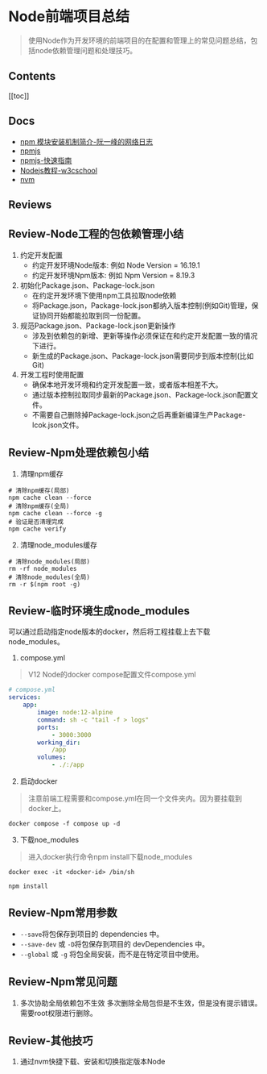 # Node前端项目总结
> 使用Node作为开发环境的前端项目的在配置和管理上的常见问题总结，包括node依赖管理问题和处理技巧。

## Contents
[[toc]]

## Docs
- [npm 模块安装机制简介-阮一峰的网络日志](https://www.ruanyifeng.com/blog/2016/01/npm-install.html)
- [npmjs](https://www.npmjs.com/)
- [npmjs-快速指南](https://www.npmjs.cn/getting-started/what-is-npm/)
- [Nodejs教程-w3cschool](https://www.w3cschool.cn/nodejs/)
- [nvm](https://github.com/nvm-sh/nvm)

## Reviews
## Review-Node工程的包依赖管理小结
1. 约定开发配置
    - 约定开发环境Node版本: 例如 Node Version = 16.19.1
    - 约定开发环境Npm版本: 例如 Npm Version = 8.19.3
2. 初始化Package.json、Package-lock.json
    - 在约定开发环境下使用npm工具拉取node依赖
    - 将Package.json，Package-lock.json都纳入版本控制(例如Git)管理，保证协同开始都能拉取到同一份配置。
3. 规范Package.json、Package-lock.json更新操作
    - 涉及到依赖包的新增、更新等操作必须保证在和约定开发配置一致的情况下进行。
    - 新生成的Package.json、Package-lock.json需要同步到版本控制(比如Git)
4. 开发工程时使用配置
    - 确保本地开发环境和约定开发配置一致，或者版本相差不大。
    - 通过版本控制拉取同步最新的Package.json、Package-lock.json配置文件。
    - 不需要自己删除掉Package-lock.json之后再重新编译生产Package-lcok.json文件。

## Review-Npm处理依赖包小结
1. 清理npm缓存
```shell
# 清除npm缓存(局部)
npm cache clean --force
# 清除npm缓存(全局)
npm cache clean --force -g
# 验证是否清理完成
npm cache verify
```

2. 清理node_modules缓存
```shell
# 清除node_modules(局部)
rm -rf node_modules
# 清除node_modules(全局)
rm -r $(npm root -g) 
```
## Review-临时环境生成node_modules
可以通过启动指定node版本的docker，然后将工程挂载上去下载node_modules。
1. compose.yml
> V12 Node的docker compose配置文件compose.yml
```yml
# compose.yml
services:
    app:
        image: node:12-alpine
        command: sh -c "tail -f > logs"
        ports:
            - 3000:3000
        working_dir:
            /app
        volumes:
            - ./:/app
```
2. 启动docker
> 注意前端工程需要和compose.yml在同一个文件夹内。因为要挂载到docker上。
```shell
docker compose -f compose up -d
```
3. 下载noe_modules
> 进入docker执行命令npm install下载node_modules
```shell
docker exec -it <docker-id> /bin/sh
```
```shell
npm install
```

## Review-Npm常用参数
- `--save`将包保存到项目的 dependencies 中。
- `--save-dev` 或 `-D`将包保存到项目的 devDependencies 中。
- `--global` 或 `-g` 将包全局安装，而不是在特定项目中使用。

## Review-Npm常见问题
1. 多次协助全局依赖包不生效
多次删除全局包但是不生效，但是没有提示错误。需要root权限进行删除。
## Review-其他技巧
1. 通过nvm快捷下载、安装和切换指定版本Node
